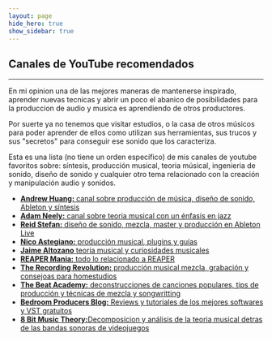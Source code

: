 ```yaml
---
layout: page
hide_hero: true
show_sidebar: true
---
```


## Canales de YouTube recomendados

---

En mi opinion una de las mejores maneras de mantenerse
inspirado, aprender nuevas tecnicas y abrir un poco el abanico
de posibilidades para la produccion de audio y musica es
aprendiendo de otros productores.

Por suerte ya no tenemos que visitar estudios, o la casa de
otros músicos para poder aprender de ellos como utilizan sus
herramientas, sus trucos y sus "secretos" para conseguir ese sonido
que los caracteriza.

Esta es una lista (no tiene un orden específico) de mis canales de
youtube favoritos sobre: síntesis, producción musical, teoria
músical, ingenieria de sonido, diseño de sonido y cualquier otro
tema relacionado con la creación y manipulación audio y sonidos.

<ul>
    <li>
        <a
            class="has-text-dark"
            href="https://www.youtube.com/user/songstowearpantsto"
            target="_blank"
            ><strong>Andrew Huang:</strong> canal sobre producción de
            música, diseño de sonido, Ableton y síntesis</a
        >
    </li>
    <li>
        <a
            class="has-text-dark"
            href="https://www.youtube.com/user/havic5"
            target="_blank"
        ><strong>Adam Neely:</strong> canal sobre teoria musical    con
            un énfasis en jazz</a
        >
    </li>
    <li>
        <a
            class="has-text-dark"
            href="https://www.youtube.com/user/reidiculousremix"
            target="_blank"
            ><strong>Reid Stefan:</strong> diseño de sonido, mezcla,
            master y producción en Ableton Live
        </a>
    </li>
    <li>
        <a
            class="has-text-dark"
        href="https://www.youtube.com/channel/  UCEkUr7EAx4LwIv2gp2pwvPQ"
            target="_blank"
            ><strong>Nico Astegiano:</strong> producción musical,
            plugins y guías</a
        >
    </li>
    <li>
        <a
            class="has-text-dark"
        href="https://www.youtube.com/channel/  UCa3DVlGH2_QhvwuWlPa6MDQ"
            target="_blank"
            ><strong>Jaime Altozano</strong> teoria musical y
            curiosidades musicales</a
        >
    </li>
    <li>
        <a
            class="has-text-dark"
        href="https://www.youtube.com/channel/  UCq297H7Ca98HlB5mVFHGSsQ"
            target="_blank"
            ><strong>REAPER Mania:</strong> todo lo relacionado a
            REAPER</a
        >
    </li>
    <li>
        <a
            class="has-text-dark"
            href="https://www.youtube.com/user/recordingrevolution"
            target="_blank"
            ><strong>The Recording Revolution:</strong> producción
            musical mezcla, grabación y consejoas para homestudios</a
        >
    </li>
    <li>
        <a
            class="has-text-dark"
            href="https://www.youtube.com/c/BeatAcademy/videos"
            target="_blank"
            ><strong>The Beat Academy:</strong> deconstrucciones de
        canciones populares, tips de producción y técnicas de   mezcla
            y songwritting</a
        >
    </li>
    <li>
        <a
            class="has-text-dark"
            href="https://www.youtube.com/c/Bedroomproducersblog/videos"
            target="_blank"
            ><strong>Bedroom Producers Blog:</strong> Reviews y tutoriales de los mejores softwares y VST gratuitos</a
        >
    </li>
        <li>
        <a
            class="has-text-dark"
            href="https://www.youtube.com/channel/UCeZLO2VgbZHeDcongKzzfOw"
            target="_blank"
            ><strong>8 Bit Music Theory:</strong>Decomposicion y análisis de la teoria musical detras de las bandas sonoras de videojuegos</a
        >
    </li>
</ul>
